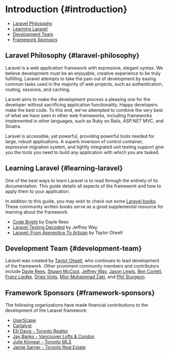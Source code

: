 # Introduction {#introduction}

- [Laravel Philosophy](#laravel-philosophy)
- [Learning Laravel](#learning-laravel)
- [Development Team](#development-team)
- [Framework Sponsors](#framework-sponsors)

## Laravel Philosophy {#laravel-philosophy}

Laravel is a web application framework with expressive, elegant syntax. We believe development must be an enjoyable, creative experience to be truly fulfilling. Laravel attempts to take the pain out of development by easing common tasks used in the majority of web projects, such as authentication, routing, sessions, and caching.

Laravel aims to make the development process a pleasing one for the developer without sacrificing application functionality. Happy developers make the best code. To this end, we've attempted to combine the very best of what we have seen in other web frameworks, including frameworks implemented in other languages, such as Ruby on Rails, ASP.NET MVC, and Sinatra.

Laravel is accessible, yet powerful, providing powerful tools needed for large, robust applications. A superb inversion of control container, expressive migration system, and tightly integrated unit testing support give you the tools you need to build any application with which you are tasked.

## Learning Laravel {#learning-laravel}

One of the best ways to learn Laravel is to read through the entirety of its documentation. This guide details all aspects of the framework and how to apply them to your application.

In addition to this guide, you may wish to check out some [Laravel books](http://wiki.laravel.io/Books). These community written books serve as a good supplemental resource for learning about the framework:

- [Code Bright](https://leanpub.com/codebright) by Dayle Rees
- [Laravel Testing Decoded](https://leanpub.com/laravel-testing-decoded) by Jeffrey Way
- [Laravel: From Apprentice To Artisan](https://leanpub.com/laravel) by Taylor Otwell

## Development Team {#development-team}

Laravel was created by [Taylor Otwell](https://github.com/taylorotwell), who continues to lead development of the framework. Other prominent community members and contributors include [Dayle Rees](https://github.com/daylerees), [Shawn McCool](https://github.com/ShawnMcCool), [Jeffrey Way](https://github.com/JeffreyWay), [Jason Lewis](https://github.com/jasonlewis), [Ben Corlett](https://github.com/bencorlett), [Franz Liedke](https://github.com/franzliedke), [Dries Vints](https://github.com/driesvints), [Mior Muhammad Zaki](https://github.com/crynobone), and [Phil Sturgeon](https://github.com/philsturgeon).

## Framework Sponsors {#framework-sponsors}

The following organizations have made financial contributions to the development of the Laravel framework:

  - [UserScape](http://userscape.com)
  - [Cartalyst](http://cartalyst.com)
  - [Elli Davis - Toronto Realtor](http://ellidavis.com)
  - [Jay Banks - Vancouver Lofts & Condos](http://jaybanks.ca/vancouver-lofts-condos)
  - [Julie Kinnear - Toronto MLS](http://juliekinnear.com/toronto-mls-listings)
  - [Jamie Sarner - Toronto Real Estate](http://jamiesarner.com)